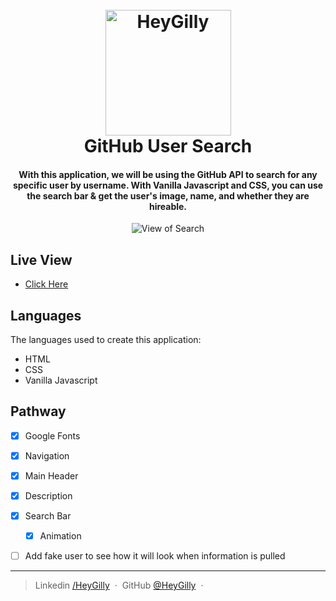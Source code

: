 
<h1 align="center">
  <br>
  <a href="https://www.linkedin.com/in/heygilly">
    <img src="/Users/heygilly/IdeaProjects/Search_Github_User/img/heygilly.png" alt="HeyGilly" width="201">
    </a>
  <br>
  GitHub User Search
  <br>
</h1>

<h4 align="center">
With this application, we will be using the GitHub API to search for any specific user by username.
With Vanilla Javascript and CSS, you can use the search bar & get the user's image, name, and whether they are hireable.
</h4>

<div align="center">
<img src="" alt="View of Search" align="center">
</div>

## Live View
- <a href=""> Click Here</a>

## Languages

The languages used to create this application:
- HTML
- CSS
- Vanilla Javascript

## Pathway

* [X] Google Fonts
* [X] Navigation
* [X] Main Header
* [X] Description
* [X] Search Bar
  * [X] Animation
* [ ] Add fake user to see how it will look when information is pulled
      


---

> Linkedin [/HeyGilly](https://www.linkedin.com/in/heygilly) &nbsp;&middot;&nbsp;
> GitHub [@HeyGilly](https://github.com/HeyGilly) &nbsp;&middot;&nbsp;